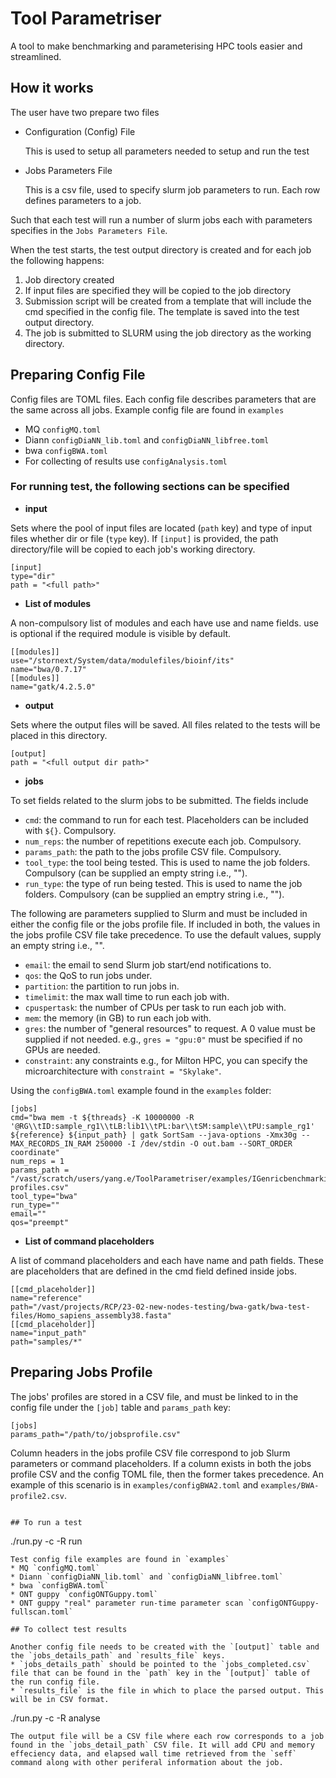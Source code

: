 # Tool Parametriser
A tool to make benchmarking and parameterising HPC tools easier and streamlined.

## How it works
The user have two prepare two files
* Configuration (Config) File

    This is used to setup all parameters needed to setup and run the test
* Jobs Parameters File

    This is a csv file, used to specify slurm job parameters to run. Each row defines parameters to a job.
    
Such that each test will run a number of slurm jobs each with parameters specifies in the `Jobs Parameters File`.

When the test starts, the test output directory is created and for each job the following happens:
1. Job directory created
2. If input files are specified they will be copied to the job directory
3. Submission script will be created from a template that will include the cmd specified in the config file. The template is saved into the test output directory.
4. The job is submitted to SLURM using the job directory as the working directory.

## Preparing Config File
Config files are TOML files. Each config file describes parameters that are the same across all jobs. Example config file are found in `examples`
* MQ `configMQ.toml`
* Diann `configDiaNN_lib.toml` and `configDiaNN_libfree.toml`
* bwa `configBWA.toml`
* For collecting of results use `configAnalysis.toml`

### For running test, the following sections can be specified

* **input**

Sets where the pool of input files are located (`path` key) and type of input files whether dir or file (`type` key). If `[input]` is provided, the path directory/file will be copied to each job's working directory.

```
[input]
type="dir"
path = "<full path>"
```

* **List of modules**

A non-compulsory list of modules and each have use and name fields. use is optional if the required module is visible by default.
```
[[modules]]
use="/stornext/System/data/modulefiles/bioinf/its"
name="bwa/0.7.17"
[[modules]]
name="gatk/4.2.5.0"
```

* **output**

Sets where the output files will be saved. All files related to the tests will be placed in this directory.
```
[output]
path = "<full output dir path>" 
```

* **jobs**

To set fields related to the slurm jobs to be submitted. The fields include
* `cmd`: the command to run for each test. Placeholders can be included with `${}`. Compulsory.
* `num_reps`: the number of repetitions execute each job. Compulsory.
* `params_path`: the path to the jobs profile CSV file. Compulsory.
* `tool_type`: the tool being tested. This is used to name the job folders. Compulsory (can be supplied an empty string i.e., "").
* `run_type`: the type of run being tested. This is used to name the job folders. Compulsory (can be supplied an emptry string i.e., "").

The following are parameters supplied to Slurm and must be included in either the config file or the jobs profile file. If included in both, the values in the jobs profile CSV file take precedence. To use the default values, supply an empty string i.e., "".
* `email`: the email to send Slurm job start/end notifications to.
* `qos`: the QoS to run jobs under.
* `partition`: the partition to run jobs in.
* `timelimit`: the max wall time to run each job with.
* `cpuspertask`: the number of CPUs per task to run each job with.
* `mem`: the memory (in GB) to run each job with.
* `gres`: the number of "general resources" to request. A 0 value must be supplied if not needed. e.g., `gres = "gpu:0"` must be specified if no GPUs are needed.
* `constraint`: any constraints e.g., for Milton HPC, you can specify the microarchitecture with `constraint = "Skylake"`.

Using the `configBWA.toml` example found in the `examples` folder:
```
[jobs]
cmd="bwa mem -t ${threads} -K 10000000 -R '@RG\\tID:sample_rg1\\tLB:lib1\\tPL:bar\\tSM:sample\\tPU:sample_rg1' ${reference} ${input_path} | gatk SortSam --java-options -Xmx30g --MAX_RECORDS_IN_RAM 250000 -I /dev/stdin -O out.bam --SORT_ORDER coordinate"
num_reps = 1 
params_path = "/vast/scratch/users/yang.e/ToolParametriser/examples/IGenricbenchmarking-profiles.csv" 
tool_type="bwa"
run_type=""
email=""
qos="preempt"
```

* **List of command placeholders**

A list of command placeholders and each have name and path fields. These are placeholders that are defined in the cmd field defined inside jobs.
```
[[cmd_placeholder]]
name="reference"
path="/vast/projects/RCP/23-02-new-nodes-testing/bwa-gatk/bwa-test-files/Homo_sapiens_assembly38.fasta"
[[cmd_placeholder]]
name="input_path"
path="samples/*"
```

## Preparing Jobs Profile
The jobs' profiles are stored in a CSV file, and must be linked to in the config file under the `[job]` table and `params_path` key:
```
[jobs]
params_path="/path/to/jobsprofile.csv"
```
Column headers in the jobs profile CSV file correspond to job Slurm parameters or command placeholders. If a column exists in both the jobs profile CSV and the config TOML file, then the former takes precedence. An example of this scenario is in `examples/configBWA2.toml` and `examples/BWA-profile2.csv`.
```

## To run a test
```
./run.py -c <configfile> -R run
```
Test config file examples are found in `examples`
* MQ `configMQ.toml`
* Diann `configDiaNN_lib.toml` and `configDiaNN_libfree.toml`
* bwa `configBWA.toml`
* ONT guppy `configONTGuppy.toml`
* ONT guppy "real" parameter run-time parameter scan `configONTGuppy-fullscan.toml`

## To collect test results

Another config file needs to be created with the `[output]` table and the `jobs_details_path` and `results_file` keys.
* `jobs_details_path` should be pointed to the `jobs_completed.csv` file that can be found in the `path` key in the `[output]` table of the run config file.
* `results_file` is the file in which to place the parsed output. This will be in CSV format.

```
./run.py -c <configfile> -R analyse
```
The output file will be a CSV file where each row corresponds to a job found in the `jobs_detail_path` CSV file. It will add CPU and memory effeciency data, and elapsed wall time retrieved from the `seff` command along with other periferal information about the job. 
